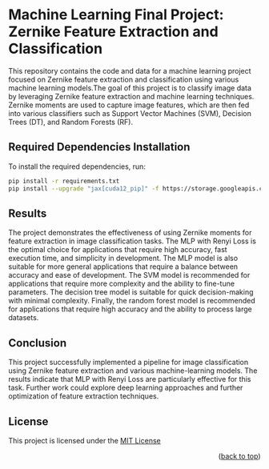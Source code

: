 # Machine Learning Final Project: Zernike Feature Extraction and Classification
This repository contains the code and data for a machine learning project focused on Zernike feature extraction and classification using various machine learning models.The goal of this project is to classify image data by leveraging Zernike feature extraction and machine learning techniques. Zernike moments are used to capture image features, which are then fed into various classifiers such as Support Vector Machines (SVM), Decision Trees (DT), and Random Forests (RF).

## Required Dependencies Installation
To install the required dependencies, run:
```bash
pip install -r requirements.txt
pip install --upgrade "jax[cuda12_pip]" -f https://storage.googleapis.com/jax-releases/jax_cuda_releases.html
```
## Results
The project demonstrates the effectiveness of using Zernike moments for feature extraction in image classification tasks. The MLP with Renyi Loss is the optimal choice for applications that require high accuracy, fast execution time, and simplicity in development. The MLP model is also suitable for more general applications that require a balance between accuracy and ease of development. The SVM model is recommended for applications that require more complexity and the ability to fine-tune parameters. The decision tree model is suitable for quick decision-making with minimal complexity. Finally, the random forest model is recommended for applications that require high accuracy and the ability to process large datasets.

## Conclusion
This project successfully implemented a pipeline for image classification using Zernike feature extraction and various machine-learning models. The results indicate that MLP with Renyi Loss are particularly effective for this task. Further work could explore deep learning approaches and further optimization of feature extraction techniques.

## License

This project is licensed under the [MIT License](LICENSE)

<p align="right">(<a href="#top">back to top</a>)</p>
